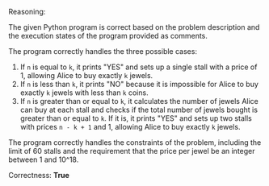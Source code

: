 Reasoning: 

The given Python program is correct based on the problem description and the execution states of the program provided as comments.

The program correctly handles the three possible cases:

1.  If `n` is equal to `k`, it prints "YES" and sets up a single stall with a price of 1, allowing Alice to buy exactly `k` jewels.
2.  If `n` is less than `k`, it prints "NO" because it is impossible for Alice to buy exactly `k` jewels with less than `k` coins.
3.  If `n` is greater than or equal to `k`, it calculates the number of jewels Alice can buy at each stall and checks if the total number of jewels bought is greater than or equal to `k`. If it is, it prints "YES" and sets up two stalls with prices `n - k + 1` and 1, allowing Alice to buy exactly `k` jewels.

The program correctly handles the constraints of the problem, including the limit of 60 stalls and the requirement that the price per jewel be an integer between 1 and 10^18.

Correctness: **True**